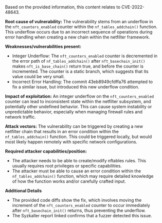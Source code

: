 Based on the provided information, this content relates to CVE-2022-48643.

**Root cause of vulnerability:**
The vulnerability stems from an underflow in the `nft_counters_enabled` counter within the `nf_tables_addchain()` function. This underflow occurs due to an incorrect sequence of operations during error handling when creating a new chain within the netfilter framework.

**Weaknesses/vulnerabilities present:**
- Integer Underflow: The `nft_counters_enabled` counter is decremented in the error path of `nf_tables_addchain()` after `nft_basechain_init()` makes `nft_is_base_chain()` return true, and before the counter is incremented. The counter is a static branch, which suggests that its value could be very small.
- Incorrect Error Handling: The commit 43eb8949cfdffa76 attempted to fix a similar issue, but introduced this new underflow condition.

**Impact of exploitation:**
An integer underflow on the `nft_counters_enabled` counter can lead to inconsistent state within the netfilter subsystem, and potentially other undefined behavior. This can cause system instability or unpredictable behavior, especially when managing firewall rules and network traffic.

**Attack vectors:**
The vulnerability can be triggered by creating a new netfilter chain that results in an error condition within the `nf_tables_addchain()` function. This could be triggered locally, but would most likely happen remotely with specific network configurations.

**Required attacker capabilities/position:**
- The attacker needs to be able to create/modify nftables rules. This usually requires root privileges or specific capabilities.
- The attacker must be able to cause an error condition within the `nf_tables_addchain()` function, which may require detailed knowledge of how the function works and/or carefully crafted input.

**Additional Details**
- The provided code diffs show the fix, which involves moving the increment of the `nft_counters_enabled` counter to occur immediately after `nft_basechain_init()` returns, thus preventing the underflow.
- The Syzkaller report linked confirms that a fuzzer detected this issue.